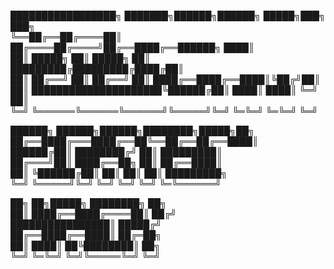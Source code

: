 █████████████████╗    ███████╗██████╗██████╗ █████╗███╗   ███╗    
╚══██╔══██╔════██║    ██╔════██╔════╝██╔══████╔══██████╗ ████║    
   ██║  █████╗ ██║    █████╗ ██║  █████████╔█████████╔████╔██║    
   ██║  ██╔══╝ ██║    ██╔══╝ ██║   ████╔══████╔══████║╚██╔╝██║    
   ██║  █████████████████████╚██████╔██║  ████║  ████║ ╚═╝ ██║    
   ╚═╝  ╚══════╚══════╚══════╝╚═════╝╚═╝  ╚═╚═╝  ╚═╚═╝     ╚═╝    
                                                                  
██████╗ ██████╗██████╗████████╗█████╗██╗                          
██╔══████╔═══████╔══██╚══██╔══██╔══████║                          
██████╔██║   ████████╔╝  ██║  █████████║                          
██╔═══╝██║   ████╔══██╗  ██║  ██╔══████║                          
██║    ╚██████╔██║  ██║  ██║  ██║  █████████╗                     
╚═╝     ╚═════╝╚═╝  ╚═╝  ╚═╝  ╚═╝  ╚═╚══════╝                     
                                                                  
██╗  ██╗█████╗ ████████╗  ██╗                                     
██║  ████╔══████╔════██║ ██╔╝                                     
████████████████║    █████╔╝                                      
██╔══████╔══████║    ██╔═██╗                                      
██║  ████║  ██╚████████║  ██╗                                     
╚═╝  ╚═╚═╝  ╚═╝╚═════╚═╝  ╚═╝                                     
                                                                  
